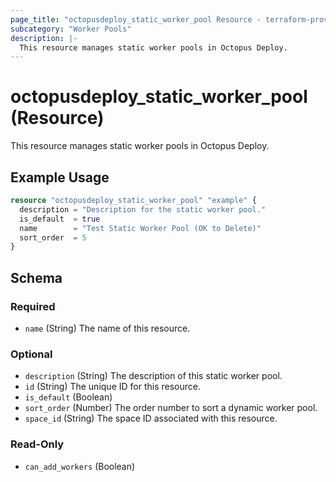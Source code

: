 ```yaml
---
page_title: "octopusdeploy_static_worker_pool Resource - terraform-provider-octopusdeploy"
subcategory: "Worker Pools"
description: |-
  This resource manages static worker pools in Octopus Deploy.
---
```


# octopusdeploy_static_worker_pool (Resource)

This resource manages static worker pools in Octopus Deploy.

## Example Usage

```terraform
resource "octopusdeploy_static_worker_pool" "example" {
  description = "Description for the static worker pool."
  is_default  = true
  name        = "Test Static Worker Pool (OK to Delete)"
  sort_order  = 5
}
```
<!-- schema generated by tfplugindocs -->
## Schema

### Required

- `name` (String) The name of this resource.

### Optional

- `description` (String) The description of this static worker pool.
- `id` (String) The unique ID for this resource.
- `is_default` (Boolean)
- `sort_order` (Number) The order number to sort a dynamic worker pool.
- `space_id` (String) The space ID associated with this resource.

### Read-Only

- `can_add_workers` (Boolean)


